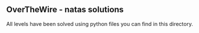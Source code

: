 ## OverTheWire - natas solutions
All levels have been solved using python files you can find in this directory.

